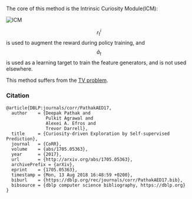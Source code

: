 The core of this method is the Intrinsic Curiosity Module(ICM):

![ICM](linked_data\icm.PNG)

$$r_t^i$$ is used to augment the reward during policy training, and $$\hat{a}_t$$ is used as a learning target to train the feature generators, and is not used elsewhere.

This method suffers from the [TV problem](/#tv_problem).

### Citation

```
@article{DBLP:journals/corr/PathakAED17,
  author    = {Deepak Pathak and
               Pulkit Agrawal and
               Alexei A. Efros and
               Trevor Darrell},
  title     = {Curiosity-driven Exploration by Self-supervised Prediction},
  journal   = {CoRR},
  volume    = {abs/1705.05363},
  year      = {2017},
  url       = {http://arxiv.org/abs/1705.05363},
  archivePrefix = {arXiv},
  eprint    = {1705.05363},
  timestamp = {Mon, 13 Aug 2018 16:48:59 +0200},
  biburl    = {https://dblp.org/rec/journals/corr/PathakAED17.bib},
  bibsource = {dblp computer science bibliography, https://dblp.org}
}
```
